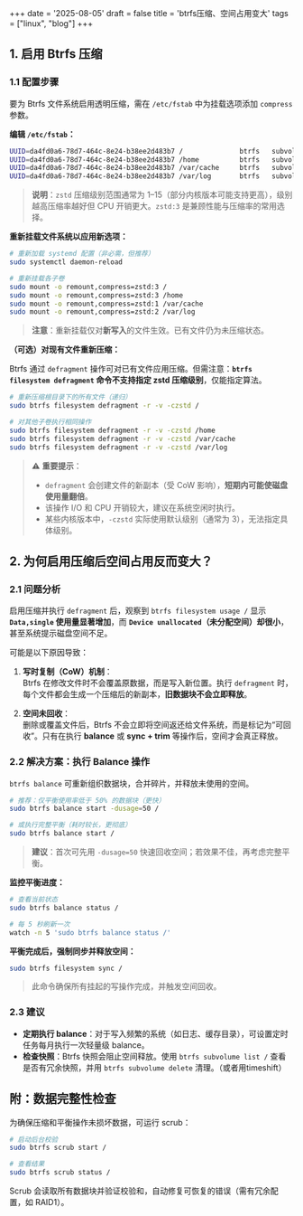 +++
date = '2025-08-05'
draft = false
title = 'btrfs压缩、空间占用变大'
tags = ["linux", "blog"]
+++


## 1. 启用 Btrfs 压缩

### 1.1 配置步骤

要为 Btrfs 文件系统启用透明压缩，需在 `/etc/fstab` 中为挂载选项添加 `compress` 参数。

**编辑 `/etc/fstab`：**

```bash
UUID=da4fd0a6-78d7-464c-8e24-b38ee2d483b7 /              btrfs   subvol=/@,defaults,compress=zstd:3      0 0
UUID=da4fd0a6-78d7-464c-8e24-b38ee2d483b7 /home          btrfs   subvol=/@home,defaults,compress=zstd:3 0 0
UUID=da4fd0a6-78d7-464c-8e24-b38ee2d483b7 /var/cache     btrfs   subvol=/@cache,defaults,compress=zstd:1 0 0
UUID=da4fd0a6-78d7-464c-8e24-b38ee2d483b7 /var/log       btrfs   subvol=/@log,defaults,compress=zstd:2   0 0
```

> **说明**：`zstd` 压缩级别范围通常为 1–15（部分内核版本可能支持更高），级别越高压缩率越好但 CPU 开销更大。`zstd:3` 是兼顾性能与压缩率的常用选择。

**重新挂载文件系统以应用新选项：**

```bash
# 重新加载 systemd 配置（非必需，但推荐）
sudo systemctl daemon-reload

# 重新挂载各子卷
sudo mount -o remount,compress=zstd:3 /
sudo mount -o remount,compress=zstd:3 /home
sudo mount -o remount,compress=zstd:1 /var/cache
sudo mount -o remount,compress=zstd:2 /var/log
```

> **注意**：重新挂载仅对**新写入**的文件生效。已有文件仍为未压缩状态。

**（可选）对现有文件重新压缩：**

Btrfs 通过 `defragment` 操作可对已有文件应用压缩。但需注意：**`btrfs filesystem defragment` 命令不支持指定 zstd 压缩级别**，仅能指定算法。

```bash
# 重新压缩根目录下的所有文件（递归）
sudo btrfs filesystem defragment -r -v -czstd /

# 对其他子卷执行相同操作
sudo btrfs filesystem defragment -r -v -czstd /home
sudo btrfs filesystem defragment -r -v -czstd /var/cache
sudo btrfs filesystem defragment -r -v -czstd /var/log
```

> ⚠️ **重要提示**：  
> - `defragment` 会创建文件的新副本（受 CoW 影响），**短期内可能使磁盘使用量翻倍**。  
> - 该操作 I/O 和 CPU 开销较大，建议在系统空闲时执行。  
> - 某些内核版本中，`-czstd` 实际使用默认级别（通常为 3），无法指定具体级别。


## 2. 为何启用压缩后空间占用反而变大？

### 2.1 问题分析

启用压缩并执行 `defragment` 后，观察到 `btrfs filesystem usage /` 显示 **`Data,single` 使用量显著增加**，而 **`Device unallocated`（未分配空间）却很小**，甚至系统提示磁盘空间不足。

可能是以下原因导致：

1. **写时复制（CoW）机制**：  
   Btrfs 在修改文件时不会覆盖原数据，而是写入新位置。执行 `defragment` 时，每个文件都会生成一个压缩后的新副本，**旧数据块不会立即释放**。

2. **空间未回收**：  
   删除或覆盖文件后，Btrfs 不会立即将空间返还给文件系统，而是标记为“可回收”。只有在执行 **balance** 或 **sync + trim** 等操作后，空间才会真正释放。



### 2.2 解决方案：执行 Balance 操作

`btrfs balance` 可重新组织数据块，合并碎片，并释放未使用的空间。

```bash
# 推荐：仅平衡使用率低于 50% 的数据块（更快）
sudo btrfs balance start -dusage=50 /

# 或执行完整平衡（耗时较长，更彻底）
sudo btrfs balance start /
```

> **建议**：首次可先用 `-dusage=50` 快速回收空间；若效果不佳，再考虑完整平衡。

**监控平衡进度：**

```bash
# 查看当前状态
sudo btrfs balance status /

# 每 5 秒刷新一次
watch -n 5 'sudo btrfs balance status /'
```

**平衡完成后，强制同步并释放空间：**

```bash
sudo btrfs filesystem sync /
```

> 此命令确保所有挂起的写操作完成，并触发空间回收。

### 2.3 建议

- **定期执行 balance**：对于写入频繁的系统（如日志、缓存目录），可设置定时任务每月执行一次轻量级 balance。
- **检查快照**：Btrfs 快照会阻止空间释放。使用 `btrfs subvolume list /` 查看是否有冗余快照，并用 `btrfs subvolume delete` 清理。（或者用timeshift）


## 附：数据完整性检查

为确保压缩和平衡操作未损坏数据，可运行 scrub：

```bash
# 启动后台校验
sudo btrfs scrub start /

# 查看结果
sudo btrfs scrub status /
```

Scrub 会读取所有数据块并验证校验和，自动修复可恢复的错误（需有冗余配置，如 RAID1）。


